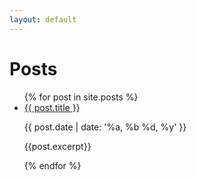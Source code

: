 ```yaml
---
layout: default
---
```


<h1>Posts</h1>
<ul>
  {% for post in site.posts %}
    <li>
      <a href="{{ post.url | relative_url }}">{{ post.title }}</a> 
      <p> {{ post.date | date: '%a, %b %d, %y' }} </p>
      <p> {{post.excerpt}}</p>
    </li>
  {% endfor %}
</ul>